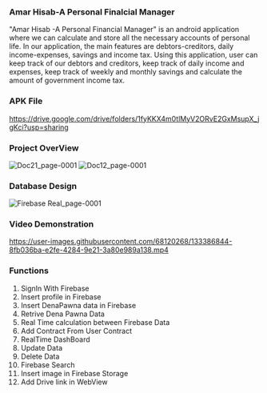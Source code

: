### Amar Hisab-A Personal Finalcial Manager

"Amar Hisab -A Personal Financial Manager" is an android application where we can calculate and store all the necessary accounts of personal life. In our application, the main features are debtors-creditors, daily income-expenses, savings and income tax. Using this application, user can keep track of our debtors and creditors, keep track of daily income and expenses, keep track of weekly and monthly savings and calculate the amount of government income tax.

### APK File
https://drive.google.com/drive/folders/1fyKKX4m0tlMyV2ORvE2GxMsupX_jgKci?usp=sharing

### Project OverView

![Doc21_page-0001](https://user-images.githubusercontent.com/68120268/133381652-a51fb38c-8f64-45f5-a4a6-9fe48073966f.jpg)
![Doc12_page-0001](https://user-images.githubusercontent.com/68120268/133382681-a84e8cdd-dd66-4ae6-be02-9f6638f2db47.jpg)

### Database Design

![Firebase Real_page-0001](https://user-images.githubusercontent.com/68120268/133391322-30754b9f-9df2-4a2f-9641-db207773eb5a.jpg)


### Video Demonstration

https://user-images.githubusercontent.com/68120268/133386844-8fb036ba-e2fe-4284-9e21-3a80e989a138.mp4

### Functions
 1. SignIn With Firebase
 2. Insert profile in Firebase
 3. Insert DenaPawna data in Firebase
 4. Retrive Dena Pawna Data
 5. Real Time calculation between Firebase Data
 6. Add Contract From User Contract
 7. RealTime DashBoard
 8. Update Data
 9. Delete Data
 10. Firebase Search
 11. Insert image in Firebase Storage
 12. Add Drive link in WebView










